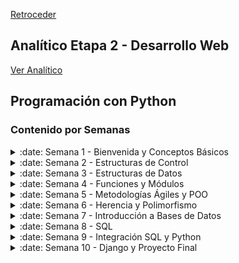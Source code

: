 [Retroceder](../../README.md)

## Analítico Etapa 2 - Desarrollo Web

[Ver Analítico](../../pdfs/Analítico%20-%20Etapa%202.pdf)

## Programación con Python

### Contenido por Semanas

<details>
<summary>:date: Semana 1 - Bienvenida y Conceptos Básicos</summary>

- [[YouTube] Clase 1 [30-04-2025]](https://youtu.be/qYSbpPi1tNw)
- [[PPT] Clase 1 - Bienvenidos](../../ppts/Etapa%202-%20Clase%201%20-%20Bienvenidos!.pptx)
- [[PDF] Material Complementario - Semana 0](../../pdfs/Material%20Complementario%20-%20Semana%200.pdf)
- [[YouTube] Grabación Clase 2 [03-05-2025]](https://youtu.be/C-CF0GN6SSI)
- [[PPT] Clase 2 - Conceptos Básicos](../../ppts/Etapa%202-%20Clase%202%20-%20Conceptos%20Básicos.pptx)
- [[PDF] Material Complementario - Semana 1](../../pdfs/Material%20Complementario%20-%20Semana%201.pdf)

</details>

<details>
<summary>:date: Semana 2 - Estructuras de Control</summary>

- [[YouTube] Clase 3 [10-05-2025]](https://youtu.be/T5j24G0xY_w)
- [[PDF] Clase 3 - Estructuras de Control](../../pdfs/Etapa%202-%20Clase%203.pdf)
- [[YouTube] Clase 4 [14-05-2025]](https://youtu.be/2fqPDBn45w8)
- [[PDF] Clase 4 - Integrando Conceptos](../../pdfs/Clase%204%20-%20Integrando%20Conceptos.pdf)
- [[PDF] Material Complementario - Semana 2](../../pdfs/Material%20Complementario%20-%20Semana%202.pdf)

</details>

<details>
<summary>:date: Semana 3 - Estructuras de Datos</summary>

- [[YouTube] Clase 5 [17-05-2025]](https://youtu.be/_fEq5oE4tOo)
- [[PDF] Clase 5 - Estructuras de Datos](../../pdfs/Etapa%202%20-%20Clase%205.pdf)
- [[YouTube] Clase 6 [21-05-2025]](https://youtu.be/O7rbqgq4cq4)
- [[PDF] Clase 6 - Estructuras de Control](../../pdfs/Clase%204%20-%20Integrando%20Conceptos.pdf)
- [[PDF] Material Complementario - Estructuras de Control](../../pdfs/Material%20Complementario%20-%20Estructuras%20de%20Control%20de%20Flujo.pdf)

</details>

<details>
<summary>:date: Semana 4 - Funciones y Módulos</summary>

- [[YouTube] Clase 7 [24-05-2025]](https://youtu.be/rMq0B13ACCQ)
- [[PDF] Clase 7 - Funciones](../../pdfs/Etapa%202%20-%20Clase%207.pdf)
- [[PDF] Material Complementario - Estructuras de Datos](../../pdfs/Material%20Complementario%20-%20Estructura%20de%20Datos.pdf)
- [[YouTube] Clase 8 [28-05-2025]](https://youtu.be/Frpk6Ce-FJI)
- [[PDF] Clase 8 - Módulos](../../pdfs/Clase%208%20-%20Modulos.pdf)
- [[PDF] Material Complementario - Funciones](../../pdfs/Material%20Complementario%20-%20Funciones.pdf)

</details>

<details>
<summary>:date: Semana 5 - Metodologías Ágiles y POO</summary>

- [[YouTube] Clase 9 [31-05-2025]](https://youtu.be/NBvgeHvIPuM)
- [[PDF] Clase 9 - Metodologías Ágiles](../../pdfs/Etapa%202%20-%20Clase%209%20.pdf)
- [[PDF] Métodos Ágiles Scrum, Kanban, Lean](../../pdfs/Metodos-agiles-Scrum-Kanban-Lean-pdf.pdf)
- [[YouTube] Clase 10 [04-06-2025]](https://youtu.be/aAWW-h0kqBE)
- [[PDF] Clase 10 - POO](../../pdfs/Clase%2010%20-%20POO.pdf)
- [[PDF] Material Complementario - POO](../../pdfs/Material%20Complementario%20-%20POO.pdf)

</details>

<details>
<summary>:date: Semana 6 - Herencia y Polimorfismo</summary>

- [[YouTube] Clase 11 [07-06-2025]](https://youtu.be/4GzVqWcEpkw)
- [[PDF] Clase 11 - Herencia y Polimorfismo](../../pdfs/Clase%2011%20-%20Herencia%20y%20Polimorfismo.pdf)
- [[YouTube] Clase 12 [11-06-2025]]() -- Link por actualizar después de la clase
- [[PDF] Clase 12 - POO: Ejercitación](../../pdfs/Clase%2012%20-%20Ejercitación%20POO%20-%20Clase.pdf)

</details>

<details>
<summary>:date: Semana 7 - Introducción a Bases de Datos</summary>

- [[YouTube] Clase 13 [14-06-2025]]() -- Link por actualizar después de la clase
- [[PDF] Clase 13 - Introducción a Bases de Datos](../../pdfs/Clase%2013%20-%20Introducción%20a%20Bases%20de%20Datos.pdf)
- [[YouTube] Clase 14 [17-06-2025]]() -- Link por actualizar después de la clase
- [[PDF] Clase 14 - Diagrama Entidad Relación (ERD)](<../../pdfs/Clase%2014%20-%20Diagrama%20Entidad-Relación(ERD).pdf>)
- [[PDF] Material Complementario - Introducción a Bases de Datos](../../pdfs/Material%20complementario%20-%20Introducción%20a%20Base%20de%20Datos.pdf)

</details>

<details>
<summary>:date: Semana 8 - SQL</summary>

- [[YouTube] Clase 15 [21-06-2025]]() -- Link por actualizar después de la clase
- [[PDF] Clase 15 - MER a Tablas SQL](../../pdfs/Clase%2015%20-%20MER%20a%20Tablas%20%20SQL.pdf)
- [[PDF] Material Complementario - SQL](../../pdfs/Material%20Complementario%20-%20SQL.pdf)

</details>

<details>
<summary>:date: Semana 9 - Integración SQL y Python</summary>

- [[YouTube] Clase 16 [24-06-2025]]() -- Link por actualizar después de la clase
- [[PDF] Clase 16 - Integración SQL y Python](../../pdfs/Clase%2016%20-%20Integración%20SQL%20y%20Python.pdf)

</details>

<details>
<summary>:date: Semana 10 - Django y Proyecto Final</summary>

0

- [[YouTube] Clase 17 [24-06-2025]]() -- Link por actualizar después de la clase
- [[PDF] Clase 17 - Introducción a Django + Proyecto Final](../../pdfs/Clase%2017%20-%20Intro%20Django%20+%20Proyecto%20Final.pdf)
- [[PDF] Material Complementario - Introducción a Django](../../pdfs/Material%20Complementario%20-%20Introduccion%20a%20Django.pdf)

</details>
